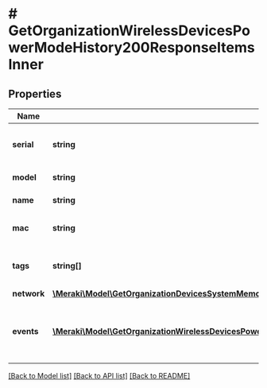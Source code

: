 # # GetOrganizationWirelessDevicesPowerModeHistory200ResponseItemsInner

## Properties

Name | Type | Description | Notes
------------ | ------------- | ------------- | -------------
**serial** | **string** | Unique serial number for the device | [optional]
**model** | **string** | Model of the device | [optional]
**name** | **string** | Name of the device | [optional]
**mac** | **string** | MAC address of the device | [optional]
**tags** | **string[]** | List of custom tags for the device | [optional]
**network** | [**\Meraki\Model\GetOrganizationDevicesSystemMemoryUsageHistoryByInterval200ResponseItemsInnerNetwork**](GetOrganizationDevicesSystemMemoryUsageHistoryByInterval200ResponseItemsInnerNetwork.md) |  | [optional]
**events** | [**\Meraki\Model\GetOrganizationWirelessDevicesPowerModeHistory200ResponseItemsInnerEventsInner[]**](GetOrganizationWirelessDevicesPowerModeHistory200ResponseItemsInnerEventsInner.md) | Events indicating power mode changes for the device | [optional]

[[Back to Model list]](../../README.md#models) [[Back to API list]](../../README.md#endpoints) [[Back to README]](../../README.md)
